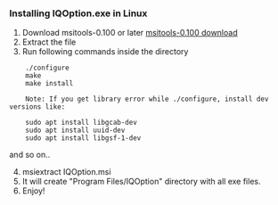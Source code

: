 
### Installing IQOption.exe in Linux

1. Download msitools-0.100 or later
	[msitools-0.100 download](http://ftp.gnome.org/pub/GNOME/sources/msitools/0.100/msitools-0.100.tar.xz)
2. Extract the file
3. Run following commands inside the directory
```
	./configure
	make
	make install

	Note: If you get library error while ./configure, install dev versions like:

	sudo apt install libgcab-dev
	sudo apt install uuid-dev
	sudo apt install libgsf-1-dev
```
and so on..

4. msiextract IQOption.msi
5. It will create "Program Files/IQOption" directory with all exe files.
6. Enjoy!

